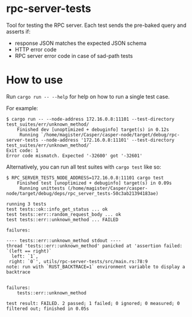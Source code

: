 # rpc-server-tests
Tool for testing the RPC server. Each test sends the pre-baked query and asserts if:
* response JSON matches the expected JSON schema
* HTTP error code
* RPC server error code in case of sad-path tests

# How to use
Run `cargo run -- --help` for help on how to run a single test case.

For example:
```
$ cargo run -- --node-address 172.16.0.8:11101 --test-directory test_suites/err/unknown_method/
    Finished dev [unoptimized + debuginfo] target(s) in 0.12s
     Running `/home/magister/Casper/casper-node/target/debug/rpc-server-tests --node-address '172.16.0.8:11101' --test-directory test_suites/err/unknown_method/`
Exit code: 1
Error code mismatch. Expected '-32600' got '-32601'
```

Alternatively, you can run all test suites with `cargo test` like so:
```
$ RPC_SERVER_TESTS_NODE_ADDRESS=172.16.0.8:11101 cargo test
    Finished test [unoptimized + debuginfo] target(s) in 0.09s
     Running unittests (/home/magister/Casper/casper-node/target/debug/deps/rpc_server_tests-50c3ab21394183ae)

running 3 tests
test tests::ok::info_get_status ... ok
test tests::err::random_request_body ... ok
test tests::err::unknown_method ... FAILED

failures:

---- tests::err::unknown_method stdout ----
thread 'tests::err::unknown_method' panicked at 'assertion failed: `(left == right)`
  left: `1`,
 right: `0`', utils/rpc-server-tests/src/main.rs:78:9
note: run with `RUST_BACKTRACE=1` environment variable to display a backtrace


failures:
    tests::err::unknown_method

test result: FAILED. 2 passed; 1 failed; 0 ignored; 0 measured; 0 filtered out; finished in 0.05s
```